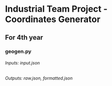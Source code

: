 # Industrial Team Project - Coordinates Generator
## For 4th year

### geogen.py

###### Inputs: input.json
###### Outputs: raw.json, formatted.json
